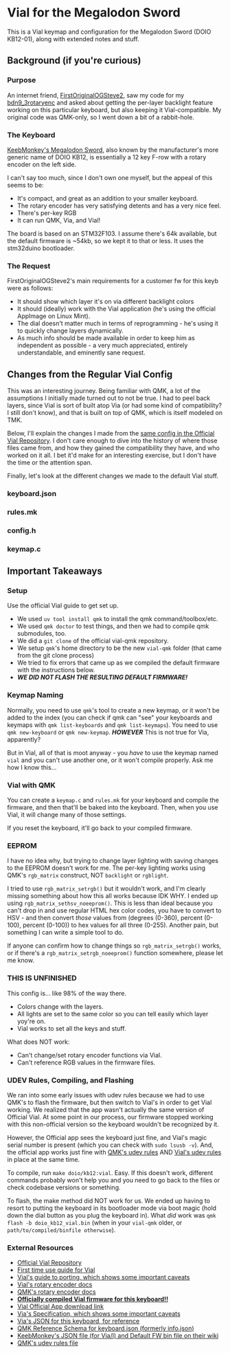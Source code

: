 # Vial for the Megalodon Sword


This is a Vial keymap and configuration for the Megalodon Sword (DOIO KB12-01), along with extended notes and stuff.

## Background (if you're curious)

### Purpose

An internet friend, [FirstOriginalOGSteve2](https://twitch.tv/FirstOriginalOGSteve2), saw my code for my [bdn9_3rotaryenc](https://github.com/debitkarma/bdn9_3rotaryenc/) and asked about getting the per-layer backlight feature working on this particular keyboard, but also keeping it Vial-compatible. My original code was QMK-only, so I went down a bit of a rabbit-hole.

### The Keyboard

[KeebMonkey's Megalodon Sword](https://www.keebmonkey.com/products/12-key-1-knob-mechanical-keyboard?srsltid=AfmBOoouv-jazdiGQoc-JSIS7wCL2wX7Y-nmBmSMB24Gm1zREFwvWbL9), also known by the manufacturer's more generic name of DOIO KB12, is essentially a 12 key F-row with a rotary encoder on the left side.

I can't say too much, since I don't own one myself, but the appeal of this seems to be:

* It's compact, and great as an addition to your smaller keyboard.
* The rotary encoder has very satisfying detents and has a very nice feel.
* There's per-key RGB
* It can run QMK, Via, and Vial!

The board is based on an STM32F103. I assume there's 64k available, but the default firmware is ~54kb, so we kept it to that or less. It uses the stm32duino bootloader.

### The Request

FirstOriginalOGSteve2's main requirements for a customer fw for this keyb were as follows:

* It should show which layer it's on via different backlight colors
* It should (ideally) work with the Vial application (he's using the official AppImage on Linux Mint).
* The dial doesn't matter much in terms of reprogramming - he's using it to quickly change layers dynamically.
* As much info should be made available in order to keep him as independent as possible - a very much appreciated, entirely understandable, and eminently sane request.

## Changes from the Regular Vial Config

This was an interesting journey. Being familiar with QMK, a lot of the assumptions I initially made turned out to not be true. I had to peel back layers, since Vial is sort of built atop Via (or had some kind of compatibility? I still don't know), and that is built on top of QMK, which is itself modeled on TMK.

Below, I'll explain the changes I made from the [same config in the Official Vial Repository](https://github.com/vial-kb/vial-qmk/tree/vial/keyboards/doio/kb12). I don't care enough to dive into the history of where those files came from, and how they gained the compatibility they have, and who worked on it all. I bet it'd make for an interesting exercise, but I don't have the time or the attention span.

Finally, let's look at the different changes we made to the default Vial stuff.

### keyboard.json

### rules.mk

### config.h

### keymap.c


## Important Takeaways

### Setup

Use the official Vial guide to get set up.

* We used `uv tool install qmk` to install the qmk command/toolbox/etc.
* We used `qmk doctor` to test things, and then we had to compile qmk submodules, too.
* We did a `git clone` of the official vial-qmk repository.
* We setup `qmk`'s home directory to be the new `vial-qmk` folder (that came from the git clone process)
* We tried to fix errors that came up as we compiled the default firmware with the instructions below.
* ***WE DID NOT FLASH THE RESULTING DEFAULT FIRMWARE!***

### Keymap Naming

Normally, you need to use `qmk`'s tool to create a new keymap, or it won't be added to the index (you can check if qmk can "see" your keyboards and keymaps with `qmk list-keyboards` and `qmk list-keymaps`). You need to use `qmk new-keyboard` or `qmk new-keymap`. ***HOWEVER*** This is not true for Via, apparently?

But in Vial, all of that is moot anyway - you *have* to use the keymap named `vial` and you can't use another one, or it won't compile properly. Ask me how I know this...

### Vial with QMK

You can create a `keymap.c` and `rules.mk` for your keyboard and compile the firmware, and then that'll be baked into the keyboard. Then, when you use Vial, it will change many of those settings.

If you reset the keyboard, it'll go back to your compiled firmware.

### EEPROM

I have no idea why, but trying to change layer lighting with saving changes to the EEPROM doesn't work for me. The per-key lighting works using QMK's `rgb_matrix` construct, NOT `backlight` or `rgblight`.

I tried to use `rgb_matrix_setrgb()` but it wouldn't work, and I'm clearly missing something about how this all works because IDK WHY. I ended up using `rgb_matrix_sethsv_noeeprom()`. This is less than ideal because you can't drop in and use regular HTML hex color codes, you have to convert to HSV - and then convert *those* values from (degrees (0-360), percent (0-100), percent (0-100)) to hex values for all three (0-255). Another pain, but something I can write a simple tool to do.

If anyone can confirm how to change things so `rgb_matrix_setrgb()` works, or if there's a `rgb_matrix_setrgb_noeeprom()` function somewhere, please let me know.

### THIS IS UNFINISHED

This config is... like 98% of the way there.
* Colors change with the layers.
* All lights are set to the same color so you can tell easily which layer yoy're on.
* Vial works to set all the keys and stuff.

What does NOT work:
* Can't change/set rotary encoder functions via Vial.
* Can't reference RGB values in the firmware files.

### UDEV Rules, Compiling, and Flashing

We ran into some early issues with udev rules because we had to use QMK's to flash the firmware, but then switch to Vial's in order to get Vial working. We realized that the app wasn't actually the same version of Official Vial. At some point in our process, our firmware stopped working with this non-official version so the keyboard wouldn't be recognized by it.

However, the Official app sees the keyboard just fine, and Vial's magic serial number is present (which you can check with `sudo lsusb -v`). And, the official app works just fine with [QMK's udev rules](https://github.com/qmk/qmk_firmware/blob/master/util/udev/50-qmk.rules) AND [Vial's udev rules](https://get.vial.today/manual/linux-udev.html) in place at the same time.

To compile, run `make doio/kb12:vial`. Easy. If this doesn't work, different commands probably won't help you and you need to go back to the files or check codebase versions or something.

To flash, the make method did NOT work for us. We ended up having to resort to putting the keyboard in its bootloader mode via boot magic (hold down the dial button as you plug the keyboard in). What *did* work was `qmk flash -b doio_kb12_vial.bin` (when in your `vial-qmk` older, or `path/to/compiled/binfile otherwise`).

### External Resources

* [Official Vial Repository](https://github.com/vial-kb/vial-qmk/tree/vial/keyboards/doio/kb12)
* [First time use guide for Vial](https://get.vial.today/manual/first-use.html)
* [Vial's guide to porting, which shows some important caveats](https://get.vial.today/docs/porting-to-vial.html)
* [Vial's rotary encoder docs](https://get.vial.today/docs/encoders.html)
* [QMK's rotary encoder docs](https://docs.qmk.fm/features/encoders#encoders)
* **[Officially compiled Vial firmware for this keyboard!!](https://okin.gitlab.io/vial-qmk-firmwares/#doio_kb12)**
* [Vial Official App download link](https://get.vial.today/download/)
* [Via's Specification, which shows some important caveats](https://caniusevia.com/docs/specification/)
* [Via's JSON for this keyboard, for reference](https://github.com/the-via/keyboards/blob/master/v3/doio/kb12/kb12-01.json)
* [QMK Reference Schema for keyboard.json (formerly info.json)](https://github.com/qmk/qmk_firmware/blob/master/data/schemas/keyboard.jsonschema)
* [KeebMonkey's JSON file (for Via/l) and Default FW bin file on their wiki](https://wiki.keebmonkey.com/en/guides/doiofirmware)
* [QMK's udev rules file](https://github.com/qmk/qmk_firmware/blob/master/util/udev/50-qmk.rules)
